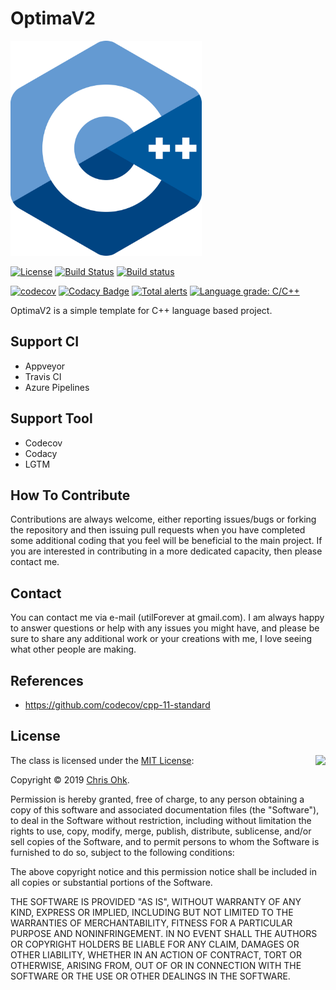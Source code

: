 # OptimaV2

<img src="./Medias/Logo.png" width=306 height=344 />

[![License](https://img.shields.io/badge/Licence-MIT-blue.svg)](https://github.com/utilForever/OptimaV2/blob/master/LICENSE) [![Build Status](https://travis-ci.org/utilForever/OptimaV2.svg?branch=master)](https://travis-ci.org/utilForever/OptimaV2/branches) [![Build status](https://ci.appveyor.com/api/projects/status/github/utilForever/OptimaV2?branch=master&svg=true)](https://ci.appveyor.com/project/utilForever/OptimaV2/branch/master)

[![codecov](https://codecov.io/gh/utilForever/OptimaV2/branch/master/graph/badge.svg)](https://codecov.io/gh/utilForever/OptimaV2)
[![Codacy Badge](https://api.codacy.com/project/badge/Grade/7430fcc2933b44209cc97a87050c6a8e)](https://www.codacy.com/manual/utilForever/OptimaV2?utm_source=github.com&amp;utm_medium=referral&amp;utm_content=utilForever/OptimaV2&amp;utm_campaign=Badge_Grade)
[![Total alerts](https://img.shields.io/lgtm/alerts/g/utilForever/OptimaV2.svg?logo=lgtm&logoWidth=18)](https://lgtm.com/projects/g/utilForever/OptimaV2/alerts/)
[![Language grade: C/C++](https://img.shields.io/lgtm/grade/cpp/g/utilForever/OptimaV2.svg?logo=lgtm&logoWidth=18)](https://lgtm.com/projects/g/utilForever/OptimaV2/context:cpp)

OptimaV2 is a simple template for C++ language based project.

## Support CI

- Appveyor
- Travis CI
- Azure Pipelines

## Support Tool

- Codecov
- Codacy
- LGTM

## How To Contribute

Contributions are always welcome, either reporting issues/bugs or forking the repository and then issuing pull requests when you have completed some additional coding that you feel will be beneficial to the main project. If you are interested in contributing in a more dedicated capacity, then please contact me.

## Contact

You can contact me via e-mail (utilForever at gmail.com). I am always happy to answer questions or help with any issues you might have, and please be sure to share any additional work or your creations with me, I love seeing what other people are making.

## References

- https://github.com/codecov/cpp-11-standard

## License

<img align="right" src="http://opensource.org/trademarks/opensource/OSI-Approved-License-100x137.png">

The class is licensed under the [MIT License](http://opensource.org/licenses/MIT):

Copyright &copy; 2019 [Chris Ohk](http://www.github.com/utilForever).

Permission is hereby granted, free of charge, to any person obtaining a copy of this software and associated documentation files (the "Software"), to deal in the Software without restriction, including without limitation the rights to use, copy, modify, merge, publish, distribute, sublicense, and/or sell copies of the Software, and to permit persons to whom the Software is furnished to do so, subject to the following conditions:

The above copyright notice and this permission notice shall be included in all copies or substantial portions of the Software.

THE SOFTWARE IS PROVIDED "AS IS", WITHOUT WARRANTY OF ANY KIND, EXPRESS OR IMPLIED, INCLUDING BUT NOT LIMITED TO THE WARRANTIES OF MERCHANTABILITY, FITNESS FOR A PARTICULAR PURPOSE AND NONINFRINGEMENT. IN NO EVENT SHALL THE AUTHORS OR COPYRIGHT HOLDERS BE LIABLE FOR ANY CLAIM, DAMAGES OR OTHER LIABILITY, WHETHER IN AN ACTION OF CONTRACT, TORT OR OTHERWISE, ARISING FROM, OUT OF OR IN CONNECTION WITH THE SOFTWARE OR THE USE OR OTHER DEALINGS IN THE SOFTWARE.